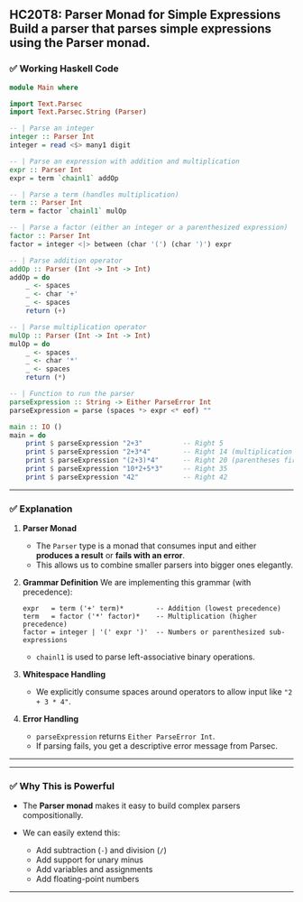 HC20T8: Parser Monad for Simple Expressions
Build a parser that parses simple expressions using the Parser monad.
---

### ✅ **Working Haskell Code**

```haskell
module Main where

import Text.Parsec
import Text.Parsec.String (Parser)

-- | Parse an integer
integer :: Parser Int
integer = read <$> many1 digit

-- | Parse an expression with addition and multiplication
expr :: Parser Int
expr = term `chainl1` addOp

-- | Parse a term (handles multiplication)
term :: Parser Int
term = factor `chainl1` mulOp

-- | Parse a factor (either an integer or a parenthesized expression)
factor :: Parser Int
factor = integer <|> between (char '(') (char ')') expr

-- | Parse addition operator
addOp :: Parser (Int -> Int -> Int)
addOp = do
    _ <- spaces
    _ <- char '+'
    _ <- spaces
    return (+)

-- | Parse multiplication operator
mulOp :: Parser (Int -> Int -> Int)
mulOp = do
    _ <- spaces
    _ <- char '*'
    _ <- spaces
    return (*)

-- | Function to run the parser
parseExpression :: String -> Either ParseError Int
parseExpression = parse (spaces *> expr <* eof) ""

main :: IO ()
main = do
    print $ parseExpression "2+3"          -- Right 5
    print $ parseExpression "2+3*4"        -- Right 14 (multiplication first)
    print $ parseExpression "(2+3)*4"      -- Right 20 (parentheses first)
    print $ parseExpression "10*2+5*3"     -- Right 35
    print $ parseExpression "42"           -- Right 42
```

---

### ✅ **Explanation**

1. **Parser Monad**

   * The `Parser` type is a monad that consumes input and either **produces a result** or **fails with an error**.
   * This allows us to combine smaller parsers into bigger ones elegantly.

2. **Grammar Definition**
   We are implementing this grammar (with precedence):

   ```
   expr   = term ('+' term)*        -- Addition (lowest precedence)
   term   = factor ('*' factor)*    -- Multiplication (higher precedence)
   factor = integer | '(' expr ')'  -- Numbers or parenthesized sub-expressions
   ```

   * `chainl1` is used to parse left-associative binary operations.

3. **Whitespace Handling**

   * We explicitly consume spaces around operators to allow input like `"2 + 3 * 4"`.

4. **Error Handling**

   * `parseExpression` returns `Either ParseError Int`.
   * If parsing fails, you get a descriptive error message from Parsec.

---
---

### ✅ **Why This is Powerful**

* The **Parser monad** makes it easy to build complex parsers compositionally.
* We can easily extend this:

  * Add subtraction (`-`) and division (`/`)
  * Add support for unary minus
  * Add variables and assignments
  * Add floating-point numbers

---

